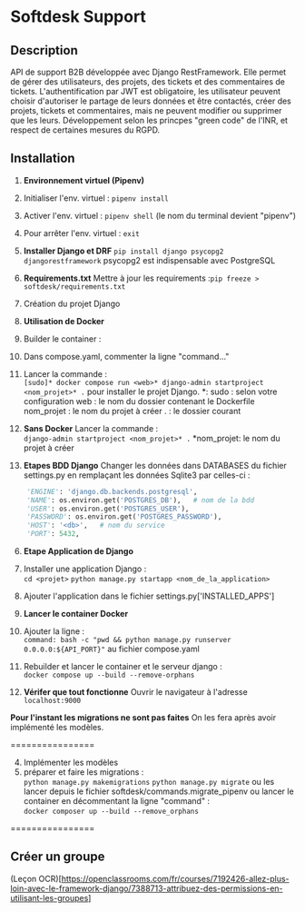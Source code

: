 
# Softdesk Support 

## Description 
API de support B2B développée avec Django RestFramework. Elle permet de gérer des utilisateurs, des projets, des tickets et des commentaires de tickets. L'authentification par JWT est obligatoire, les utilisateur peuvent choisir d'autoriser le partage de leurs données et être contactés, créer des projets, tickets et commentaires, mais ne peuvent modifier ou supprimer que les leurs. 
Développement selon les princpes "green code" de l'INR, et respect de certaines mesures du RGPD. 

## Installation 

1. **Environnement virtuel (Pipenv)** 
11. Initialiser l'env. virtuel : `pipenv install` 
12. Activer l'env. virtuel : `pipenv shell` (le nom du terminal devient "pipenv") 
13. Pour arrêter l'env. virtuel : `exit` 

2. **Installer Django et DRF** 
`pip install django psycopg2 djangorestframework` 
psycopg2 est indispensable avec PostgreSQL 

3. **Requirements.txt** 
Mettre à jour les requirements :`pip freeze > softdesk/requirements.txt` 


4. Création du projet Django 

41. **Utilisation de Docker** 
411. Builder le container : 
412. Dans compose.yaml, commenter la ligne "command..." 
413. Lancer la commande :    
`[sudo]* docker compose run <web>* django-admin startproject <nom_projet>* .` 
pour installer le projet Django. 
*: 
sudo : selon votre configuration 
web : le nom du dossier contenant le Dockerfile 
nom_projet : le nom du projet à créer 
. : le dossier courant 

42. **Sans Docker** 
Lancer la commande :    
`django-admin startproject <nom_projet>* .` 
*nom_projet: le nom du projet à créer 


5. **Etapes BDD Django** 
Changer les données dans DATABASES du fichier settings.py en remplaçant les données Sqlite3 par celles-ci :    
```python 
    'ENGINE': 'django.db.backends.postgresql',
    'NAME': os.environ.get('POSTGRES_DB'),   # nom de la bdd 
    'USER': os.environ.get('POSTGRES_USER'),
    'PASSWORD': os.environ.get('POSTGRES_PASSWORD'),
    'HOST': '<db>',   # nom du service 
    'PORT': 5432, 
``` 


6. **Etape Application de Django** 
61. Installer une application Django :    
`cd <projet>` 
`python manage.py startapp <nom_de_la_application>` 
62. Ajouter l'application dans le fichier settings.py['INSTALLED_APPS'] 

7. **Lancer le container Docker** 
71. Ajouter la ligne :    
`command: bash -c "pwd && python manage.py runserver 0.0.0.0:${API_PORT}"` 
au fichier compose.yaml 
72. Rebuilder et lancer le container et le serveur django :    
`docker compose up --build --remove-orphans` 

8. **Vérifer que tout fonctionne** 
Ouvrir le navigateur à l'adresse `localhost:9000` 

**Pour l'instant les migrations ne sont pas faites** 
On les fera après avoir implémenté les modèles. 



================ 


4. Implémenter les modèles 
5. préparer et faire les migrations :    
`python manage.py makemigrations`
`python manage.py migrate` 
ou les lancer depuis le fichier softdesk/commands.migrate_pipenv 
ou lancer le container en décommentant la ligne "command" :    
`docker composer up --build --remove_orphans` 

================ 

## Créer un groupe 
(Leçon OCR)[https://openclassrooms.com/fr/courses/7192426-allez-plus-loin-avec-le-framework-django/7388713-attribuez-des-permissions-en-utilisant-les-groupes]






